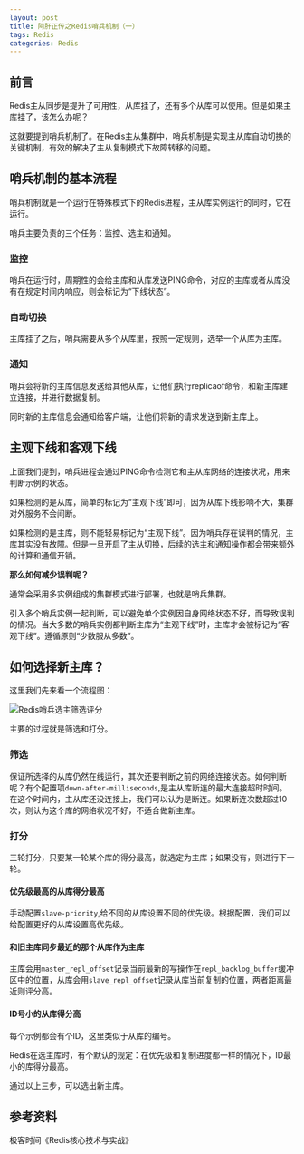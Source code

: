 ```yaml
---
layout: post
title: 阿肝正传之Redis哨兵机制（一）
tags: Redis
categories: Redis
---
```


## 前言

Redis主从同步是提升了可用性，从库挂了，还有多个从库可以使用。但是如果主库挂了，该怎么办呢？

这就要提到哨兵机制了。在Redis主从集群中，哨兵机制是实现主从库自动切换的关键机制，有效的解决了主从复制模式下故障转移的问题。

## 哨兵机制的基本流程

哨兵机制就是一个运行在特殊模式下的Redis进程，主从库实例运行的同时，它在运行。

哨兵主要负责的三个任务：监控、选主和通知。

### 监控

哨兵在运行时，周期性的会给主库和从库发送PING命令，对应的主库或者从库没有在规定时间内响应，则会标记为“下线状态”。

### 自动切换

主库挂了之后，哨兵需要从多个从库里，按照一定规则，选举一个从库为主库。

### 通知

哨兵会将新的主库信息发送给其他从库，让他们执行replicaof命令，和新主库建立连接，并进行数据复制。

同时新的主库信息会通知给客户端，让他们将新的请求发送到新主库上。

## 主观下线和客观下线

上面我们提到，哨兵进程会通过PING命令检测它和主从库网络的连接状况，用来判断示例的状态。

如果检测的是从库，简单的标记为“主观下线”即可，因为从库下线影响不大，集群对外服务不会间断。

如果检测的是主库，则不能轻易标记为“主观下线”。因为哨兵存在误判的情况，主库其实没有故障。但是一旦开启了主从切换，后续的选主和通知操作都会带来额外的计算和通信开销。

**那么如何减少误判呢？**

通常会采用多实例组成的集群模式进行部署，也就是哨兵集群。

引入多个哨兵实例一起判断，可以避免单个实例因自身网络状态不好，而导致误判的情况。当大多数的哨兵实例都判断主库为“主观下线”时，主库才会被标记为“客观下线”。遵循原则“少数服从多数”。

## 如何选择新主库？

这里我们先来看一个流程图：

![Redis哨兵选主筛选评分](https://tsmliyun.github.io/static/img/Redis哨兵选主筛选评分.jpg)

主要的过程就是筛选和打分。

### 筛选

保证所选择的从库仍然在线运行，其次还要判断之前的网络连接状态。如何判断呢？有个配置项`down-after-milliseconds`,是主从库断连的最大连接超时时间。在这个时间内，主从库还没连接上，我们可以认为是断连。如果断连次数超过10次，则认为这个库的网络状况不好，不适合做新主库。

### 打分

三轮打分，只要某一轮某个库的得分最高，就选定为主库；如果没有，则进行下一轮。

#### 优先级最高的从库得分最高

手动配置`slave-priority`,给不同的从库设置不同的优先级。根据配置，我们可以给配置更好的从库设置高优先级。

#### 和旧主库同步最近的那个从库作为主库

主库会用`master_repl_offset`记录当前最新的写操作在`repl_backlog_buffer`缓冲区中的位置，从库会用`slave_repl_offset`记录从库当前复制的位置，两者距离最近则评分高。

#### ID号小的从库得分高

每个示例都会有个ID，这里类似于从库的编号。

Redis在选主库时，有个默认的规定：在优先级和复制进度都一样的情况下，ID最小的库得分最高。

通过以上三步，可以选出新主库。

## 参考资料

极客时间《Redis核心技术与实战》
